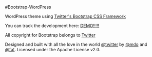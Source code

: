 #Bootstrap-WordPress

WordPress theme using [Twitter's Bootstrap CSS Framework](http://twitter.github.com/bootstrap/)

You can track the development here: [DEMO!!!!!](http://envexlabs.com/_dev/wordpress/)

All copyright for Bootstrap belongs to [Twitter](http://twitter.com/twitter)

Designed and built with all the love in the world [@twitter](http://twitter.com/twitter) by [@mdo](http://twitter.com/mdo) and [@fat](http://twitter.com/fat).
Licensed under the Apache License v2.0.